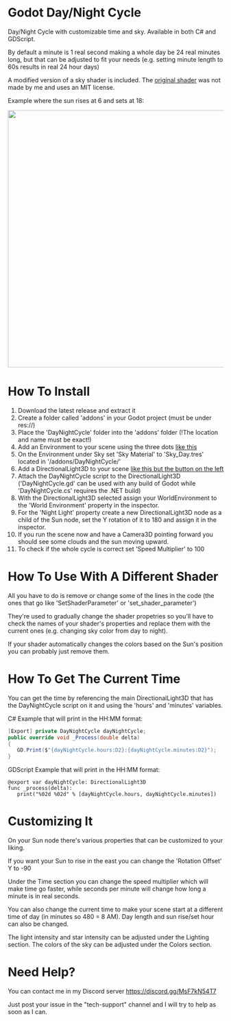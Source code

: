 # Godot Day/Night Cycle
Day/Night Cycle with customizable time and sky.
Available in both C# and GDScript.

By default a minute is 1 real second making a whole day be 24 real minutes long, but that can be adjusted to fit your needs (e.g. setting minute length to 60s results in real 24 hour days)

A modified version of a sky shader is included. The [original shader](https://github.com/gdquest-demos/godot-4-stylized-sky) was not made by me and uses an MIT license.

Example where the sun rises at 6 and sets at 18:

<p float="left">
   <img src="https://github.com/sventomasek/Godot-Day-Night-Cycle/blob/main/Example.gif" width="600" />
</p>

# How To Install
1. Download the latest release and extract it
2. Create a folder called 'addons' in your Godot project (must be under res://)
3. Place the 'DayNightCycle' folder into the 'addons' folder (!The location and name must be exact!)
4. Add an Environment to your scene using the three dots [like this](https://raw.githubusercontent.com/sventomasek/Godot-Day-Night-Cycle/refs/heads/main/HowTo.png)
5. On the Environment under Sky set 'Sky Material' to 'Sky_Day.tres' located in '/addons/DayNightCycle/'
6. Add a DirectionalLight3D to your scene [like this but the button on the left](https://raw.githubusercontent.com/sventomasek/Godot-Day-Night-Cycle/refs/heads/main/HowTo.png)
7. Attach the DayNightCycle script to the DirectionalLight3D ('DayNightCycle.gd' can be used with any build of Godot while 'DayNightCycle.cs' requires the .NET build)
8. With the DirectionalLight3D selected assign your WorldEnvironment to the 'World Environment' property in the inspector.
9. For the 'Night Light' property create a new DirectionalLight3D node as a child of the Sun node, set the Y rotation of it to 180 and assign it in the inspector.
10. If you run the scene now and have a Camera3D pointing forward you should see some clouds and the sun moving upward.
11. To check if the whole cycle is correct set 'Speed Multiplier' to 100

# How To Use With A Different Shader
All you have to do is remove or change some of the lines in the code (the ones that go like 'SetShaderParameter' or 'set_shader_parameter')

They're used to gradually change the shader propetries so you'll have to check the names of your shader's properties and replace them with the current ones (e.g. changing sky color from day to night).

If your shader automatically changes the colors based on the Sun's position you can probably just remove them.

# How To Get The Current Time
You can get the time by referencing the main DirectionalLight3D that has the DayNightCycle script on it and using the 'hours' and 'minutes' variables.

C# Example that will print in the HH:MM format:
```csharp
[Export] private DayNightCycle dayNightCycle;
public override void _Process(double delta)
{
   GD.Print($"{dayNightCycle.hours:D2}:{dayNightCycle.minutes:D2}");
}
```

GDScript Example that will print in the HH:MM format:
```gdscript
@export var dayNightCycle: DirectionalLight3D
func _process(delta):
   print("%02d %02d" % [dayNightCycle.hours, dayNightCycle.minutes])
```

# Customizing It
On your Sun node there's various properties that can be customized to your liking.

If you want your Sun to rise in the east you can change the 'Rotation Offset' Y to -90

Under the Time section you can change the speed multiplier which will make time go faster, while seconds per minute will change how long a minute is in real seconds.

You can also change the current time to make your scene start at a different time of day (in minutes so 480 = 8 AM).
Day length and sun rise/set hour can also be changed.

The light intensity and star intensity can be adjusted under the Lighting section.
The colors of the sky can be adjusted under the Colors section.

# Need Help?
You can contact me in my Discord server https://discord.gg/MsF7kN54T7

Just post your issue in the "tech-support" channel and I will try to help as soon as I can.
